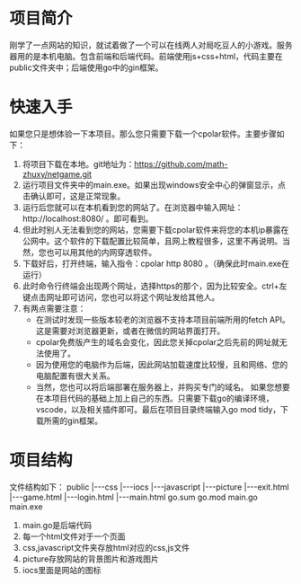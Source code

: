 # 项目简介
刚学了一点网站的知识，就试着做了一个可以在线两人对局吃豆人的小游戏。服务器用的是本机电脑。包含前端和后端代码。前端使用js+css+html，代码主要在public文件夹中；后端使用go中的gin框架。
# 快速入手
如果您只是想体验一下本项目。那么您只需要下载一个cpolar软件。主要步骤如下：
1. 将项目下载在本地。git地址为：https://github.com/math-zhuxy/netgame.git
2. 运行项目文件夹中的main.exe。如果出现windows安全中心的弹窗显示，点击确认即可，这是正常现象。
3. 运行后您就可以在本机看到您的网站了。在浏览器中输入网址：http://localhost:8080/ 。即可看到。
4. 但此时别人无法看到您的网站，您需要下载cpolar软件来将您的本机ip暴露在公网中。这个软件的下载配置比较简单，且网上教程很多，这里不再说明。当然，您也可以用其他的内网穿透软件。
5. 下载好后，打开终端，输入指令：cpolar http 8080 。（确保此时main.exe在运行）
6. 此时命令行终端会出现两个网址，选择https的那个，因为比较安全。ctrl+左键点击网址即可访问，您也可以将这个网址发给其他人。
7. 有两点需要注意：
   - 在测试时发现一些版本较老的浏览器不支持本项目前端所用的fetch API。这是需要对浏览器更新，或者在微信的网站界面打开。
   - cpolar免费版产生的域名会变化，因此您关掉cpolar之后先前的网址就无法使用了。
   - 因为使用您的电脑作为后端，因此网站加载速度比较慢，且和网络、您的电脑配置有很大关系。
   - 当然，您也可以将后端部署在服务器上，并购买专门的域名。
如果您想要在本项目代码的基础上加上自己的东西。只需要下载go的编译环境，vscode，以及相关插件即可。最后在项目目录终端输入go mod tidy，下载所需的gin框架。
# 项目结构
文件结构如下：
public 
  |---css 
  |---iocs 
  |---javascript 
  |---picture 
  |---exit.html 
  |---game.html 
  |---login.html 
  |---main.html 
go.sum 
go.mod 
main.go 
main.exe 
1. main.go是后端代码
2. 每一个html文件对于一个页面
3. css,javascript文件夹存放html对应的css,js文件
4. picture存放网站的背景图片和游戏图片
5. iocs里面是网站的图标
